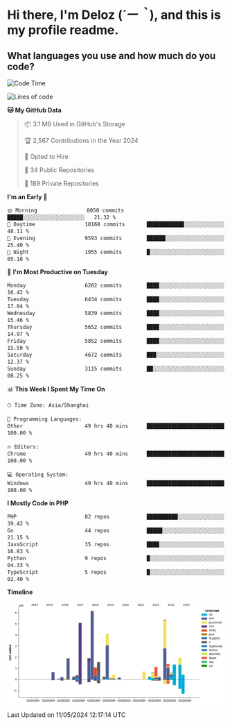 # **Hi there, I'm Deloz (*´ー｀*), and this is my profile readme.**

## **What languages you use and how much do you code?**

<!--START_SECTION:waka-->
![Code Time](http://img.shields.io/badge/Code%20Time-3%2C961%20hrs%209%20mins-blue)

![Lines of code](https://img.shields.io/badge/From%20Hello%20World%20I%27ve%20Written-38.4%20million%20lines%20of%20code-blue)

**🐱 My GitHub Data** 

> 📦 3.1 MB Used in GitHub's Storage 
 > 
> 🏆 2,567 Contributions in the Year 2024
 > 
> 💼 Opted to Hire
 > 
> 📜 34 Public Repositories 
 > 
> 🔑 189 Private Repositories 
 > 
**I'm an Early 🐤** 

```text
🌞 Morning                8050 commits        █████░░░░░░░░░░░░░░░░░░░░   21.32 % 
🌆 Daytime                18168 commits       ████████████░░░░░░░░░░░░░   48.11 % 
🌃 Evening                9593 commits        ██████░░░░░░░░░░░░░░░░░░░   25.40 % 
🌙 Night                  1955 commits        █░░░░░░░░░░░░░░░░░░░░░░░░   05.18 % 
```
📅 **I'm Most Productive on Tuesday** 

```text
Monday                   6202 commits        ████░░░░░░░░░░░░░░░░░░░░░   16.42 % 
Tuesday                  6434 commits        ████░░░░░░░░░░░░░░░░░░░░░   17.04 % 
Wednesday                5839 commits        ████░░░░░░░░░░░░░░░░░░░░░   15.46 % 
Thursday                 5652 commits        ████░░░░░░░░░░░░░░░░░░░░░   14.97 % 
Friday                   5852 commits        ████░░░░░░░░░░░░░░░░░░░░░   15.50 % 
Saturday                 4672 commits        ███░░░░░░░░░░░░░░░░░░░░░░   12.37 % 
Sunday                   3115 commits        ██░░░░░░░░░░░░░░░░░░░░░░░   08.25 % 
```


📊 **This Week I Spent My Time On** 

```text
🕑︎ Time Zone: Asia/Shanghai

💬 Programming Languages: 
Other                    49 hrs 40 mins      █████████████████████████   100.00 % 

🔥 Editors: 
Chrome                   49 hrs 40 mins      █████████████████████████   100.00 % 

💻 Operating System: 
Windows                  49 hrs 40 mins      █████████████████████████   100.00 % 
```

**I Mostly Code in PHP** 

```text
PHP                      82 repos            ██████████░░░░░░░░░░░░░░░   39.42 % 
Go                       44 repos            █████░░░░░░░░░░░░░░░░░░░░   21.15 % 
JavaScript               35 repos            ████░░░░░░░░░░░░░░░░░░░░░   16.83 % 
Python                   9 repos             █░░░░░░░░░░░░░░░░░░░░░░░░   04.33 % 
TypeScript               5 repos             █░░░░░░░░░░░░░░░░░░░░░░░░   02.40 % 
```



**Timeline**

![Lines of Code chart](https://raw.githubusercontent.com/deloz/deloz/main/assets/bar_graph.png)


 Last Updated on 11/05/2024 12:17:14 UTC
<!--END_SECTION:waka-->

